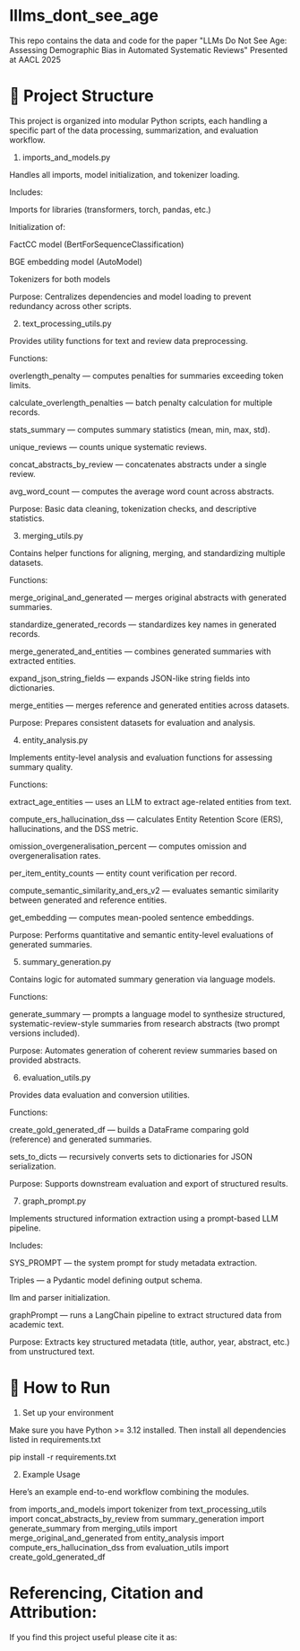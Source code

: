 # lllms_dont_see_age
This repo contains the data and code for the paper "LLMs Do Not See Age: Assessing Demographic Bias in Automated Systematic Reviews" Presented at AACL 2025


# 🧩 Project Structure

This project is organized into modular Python scripts, each handling a specific part of the data processing, summarization, and evaluation workflow.

1. imports_and_models.py

Handles all imports, model initialization, and tokenizer loading.

Includes:

Imports for libraries (transformers, torch, pandas, etc.)

Initialization of:

FactCC model (BertForSequenceClassification)

BGE embedding model (AutoModel)

Tokenizers for both models

Purpose:
Centralizes dependencies and model loading to prevent redundancy across other scripts.

2. text_processing_utils.py

Provides utility functions for text and review data preprocessing.

Functions:

overlength_penalty — computes penalties for summaries exceeding token limits.

calculate_overlength_penalties — batch penalty calculation for multiple records.

stats_summary — computes summary statistics (mean, min, max, std).

unique_reviews — counts unique systematic reviews.

concat_abstracts_by_review — concatenates abstracts under a single review.

avg_word_count — computes the average word count across abstracts.

Purpose:
Basic data cleaning, tokenization checks, and descriptive statistics.

3. merging_utils.py

Contains helper functions for aligning, merging, and standardizing multiple datasets.

Functions:

merge_original_and_generated — merges original abstracts with generated summaries.

standardize_generated_records — standardizes key names in generated records.

merge_generated_and_entities — combines generated summaries with extracted entities.

expand_json_string_fields — expands JSON-like string fields into dictionaries.

merge_entities — merges reference and generated entities across datasets.

Purpose:
Prepares consistent datasets for evaluation and analysis.

4. entity_analysis.py

Implements entity-level analysis and evaluation functions for assessing summary quality.

Functions:

extract_age_entities — uses an LLM to extract age-related entities from text.

compute_ers_hallucination_dss — calculates Entity Retention Score (ERS), hallucinations, and the DSS metric.

omission_overgeneralisation_percent — computes omission and overgeneralisation rates.

per_item_entity_counts — entity count verification per record.

compute_semantic_similarity_and_ers_v2 — evaluates semantic similarity between generated and reference entities.

get_embedding — computes mean-pooled sentence embeddings.

Purpose:
Performs quantitative and semantic entity-level evaluations of generated summaries.

5. summary_generation.py

Contains logic for automated summary generation via language models.

Functions:

generate_summary — prompts a language model to synthesize structured, systematic-review-style summaries from research abstracts (two prompt versions included).

Purpose:
Automates generation of coherent review summaries based on provided abstracts.

6. evaluation_utils.py

Provides data evaluation and conversion utilities.

Functions:

create_gold_generated_df — builds a DataFrame comparing gold (reference) and generated summaries.

sets_to_dicts — recursively converts sets to dictionaries for JSON serialization.

Purpose:
Supports downstream evaluation and export of structured results.

7. graph_prompt.py

Implements structured information extraction using a prompt-based LLM pipeline.

Includes:

SYS_PROMPT — the system prompt for study metadata extraction.

Triples — a Pydantic model defining output schema.

llm and parser initialization.

graphPrompt — runs a LangChain pipeline to extract structured data from academic text.

Purpose:
Extracts key structured metadata (title, author, year, abstract, etc.) from unstructured text.


# 🚀 How to Run
1. Set up your environment

Make sure you have Python >= 3.12 installed.
Then install all dependencies listed in requirements.txt

pip install -r requirements.txt

2. Example Usage

Here’s an example end-to-end workflow combining the modules.

from imports_and_models import tokenizer
from text_processing_utils import concat_abstracts_by_review
from summary_generation import generate_summary
from merging_utils import merge_original_and_generated
from entity_analysis import compute_ers_hallucination_dss
from evaluation_utils import create_gold_generated_df


# Referencing, Citation and Attribution:

If you find this project useful please cite it as: 
